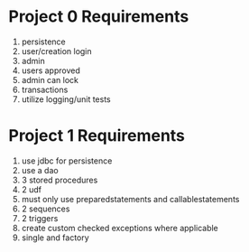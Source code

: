 Project 0 Requirements
=========================================
1. persistence
2. user/creation login
3. admin
4. users approved
5. admin can lock
6. transactions
7. utilize logging/unit tests

Project 1 Requirements
=========================================
1. use jdbc for persistence
2. use a dao
3. 3 stored procedures
4. 2 udf
5. must only use preparedstatements and callablestatements
6. 2 sequences
7. 2 triggers
8. create custom checked exceptions where applicable
9. single and factory